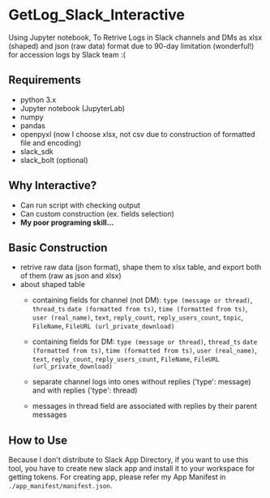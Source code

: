 # GetLog_Slack_Interactive
Using Jupyter notebook, To Retrive Logs in Slack channels and DMs as xlsx (shaped) and json (raw data) format due to 90-day limitation (wonderful!) for accession logs by Slack team :( 

## Requirements
- python 3.x
- Jupyter notebook (JupyterLab)
- numpy
- pandas
- openpyxl (now I choose xlsx, not csv due to construction of formatted file and encoding)
- slack_sdk
- slack_bolt (optional)

## Why Interactive?
- Can run script with checking output
- Can custom construction (ex. fields selection)
- **My poor programing skill...**

## Basic Construction
- retrive raw data (json format), shape them to xlsx table, and export both of them (raw as json and xlsx)
- about shaped table
  - containing fields for channel (not DM): `type (message or thread)`, `thread_ts` `date (formatted from ts)`, `time (formatted from ts)`, `user (real_name)`, `text`, `reply_count`, `reply_users_count`, `topic`, `FileName`, `FileURL (url_private_download)`
  
  - containing fields for DM: `type (message or thread)`, `thread_ts` `date (formatted from ts)`, `time (formatted from ts)`, `user (real_name)`, `text`, `reply_count`, `reply_users_count`, `FileName`, `FileURL (url_private_download)`
  - separate channel logs into ones without replies ('type': message) and with replies ('type': thread)
  - messages in thread field are associated with replies by their parent messages
 
 ## How to Use
 Because I don't distribute to Slack App Directory, if you want to use this tool, you have to create new slack app and install it to your workspace for getting tokens. For creating app, please refer my App Manifest in `./app_manifest/manifest.json`.
